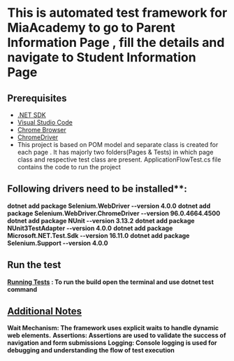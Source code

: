 # This is automated test framework for MiaAcademy to go to Parent Information Page , fill the details and navigate to Student Information Page
## Prerequisites

- [.NET SDK](https://dotnet.microsoft.com/download)
- [Visual Studio Code](https://visualstudio.microsoft.com/downloads/)
- [Chrome Browser](https://www.google.com/chrome/)
- [ChromeDriver](https://sites.google.com/a/chromium.org/chromedriver/)
- This project is based on POM model and separate class is created for each page . It has majorly two folders(Pages & Tests) in which page class and respective test class are present.
ApplicationFlowTest.cs file contains the code to run the project

## Following drivers need to be installed**:

**dotnet add package Selenium.WebDriver --version 4.0.0**
**dotnet add package Selenium.WebDriver.ChromeDriver --version 96.0.4664.4500**
**dotnet add package NUnit --version 3.13.2**
**dotnet add package NUnit3TestAdapter --version 4.0.0**
**dotnet add package Microsoft.NET.Test.Sdk --version 16.11.0**
**dotnet add package Selenium.Support --version 4.0.0**

## Run the test
**[Running Tests](#running-tests) : To run the build open the terminal and use dotnet test command**
## [Additional Notes](#additional-notes)
**Wait Mechanism: The framework uses explicit waits to handle dynamic web elements.**
**Assertions: Assertions are used to validate the success of navigation and form submissions**
**Logging: Console logging is used for debugging and understanding the flow of test execution**
